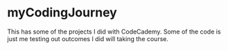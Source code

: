 # myCodingJourney
This has some of the projects I did with CodeCademy. Some of the code is just me testing out outcomes I did will taking the course.

